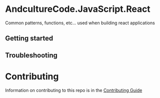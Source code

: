 # AndcultureCode.JavaScript.React

Common patterns, functions, etc... used when building react applications

## Getting started

## Troubleshooting

# Contributing

Information on contributing to this repo is in the [Contributing Guide](CONTRIBUTING.md)
